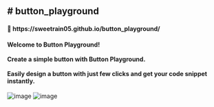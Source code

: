 <h2># button_playground</h2>
<h4>🎁 https://sweetrain05.github.io/button_playground/</h4>
<h4>
Welcome to Button Playground! </br></br>
Create a simple button with Button Playground. </br></br>
Easily design a button with just few clicks and get your code snippet instantly. </br></h4>

![image](https://user-images.githubusercontent.com/86023470/197098368-36e9fd84-9752-49e5-b0fd-38acdabe74cc.png)
![image](https://user-images.githubusercontent.com/86023470/197100814-80c82453-6b21-462f-b25e-c522e4ec0570.png)
